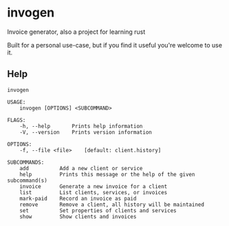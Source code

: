 # invogen
Invoice generator, also a project for learning rust

Built for a personal use-case, but if you find it useful you're welcome to use
it.

## Help

```
invogen

USAGE:
    invogen [OPTIONS] <SUBCOMMAND>

FLAGS:
    -h, --help       Prints help information
    -V, --version    Prints version information

OPTIONS:
    -f, --file <file>    [default: client.history]

SUBCOMMANDS:
    add          Add a new client or service
    help         Prints this message or the help of the given subcommand(s)
    invoice      Generate a new invoice for a client
    list         List clients, services, or invoices
    mark-paid    Record an invoice as paid
    remove       Remove a client, all history will be maintained
    set          Set properties of clients and services
    show         Show clients and invoices
```

